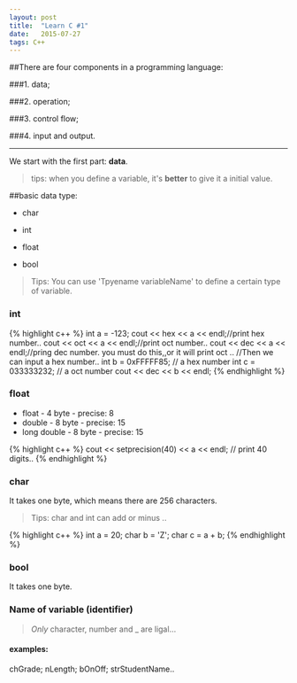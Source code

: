 ```yaml
---
layout: post
title:  "Learn C #1"
date:   2015-07-27
tags: C++
---
```

##There are four components in a programming language:

###1. data;

###2. operation;

###3. control flow;

###4. input and output.

--------

We start with the first part: **data**.

>tips: when you define a variable, it's **better** to give it a initial value.

##basic data type:

- char

- int

- float

- bool

>Tips: You can use 'Tpyename variableName' to define a certain type of variable.

### int

{% highlight c++ %}
int a = -123;
cout << hex << a << endl;//print hex number..
cout << oct << a << endl;//print oct number..
cout << dec << a << endl;//pring dec number. you must do this,,or it will print oct ..
//Then we can input a hex number..
int b = 0xFFFFF85; // a hex number
int c = 033333232; // a oct number
cout << dec << b << endl;
{% endhighlight %}

### float

* float - 4 byte - precise: 8 
* double - 8 byte - precise: 15
* long double - 8 byte - precise: 15

{% highlight c++ %}
cout << setprecision(40) << a << endl; // print 40 digits..
{% endhighlight %}

### char

It takes one byte, which means there are 256 characters.

>Tips: char and int can add or minus ..

{% highlight c++ %}
int a = 20;
char b = 'Z';
char c = a + b;
{% endhighlight %}

### bool

It takes one byte.

### Name of variable (identifier)

> *Only* character, number and _ are ligal...

#### examples:

chGrade; nLength; bOnOff; strStudentName..

